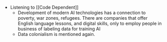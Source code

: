 - Listening to [[Code Dependent]]
	- Development of modern AI technologies has a connection to poverty, war zones, refugees. There are companies that offer English language lessons, and digital skills, only to employ people in business of labeling data for training AI
	- Data colonialism is mentioned again.